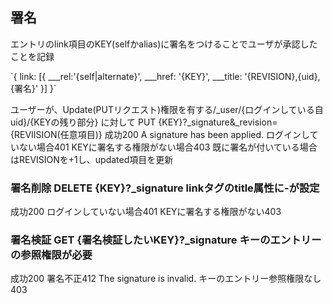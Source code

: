 ## 署名
エントリのlink項目のKEY(selfかalias)に署名をつけることでユーザが承認したことを記録
<link rel="{self | alternate}" href="{KEY}" title="{REVISION},{uid},{署名}" /> `{ link: [{ ___rel:'{self|alternate}', ___href: '{KEY}', ___title: '{REVISION},{uid},{署名}' }] }`

ユーザーが、Update(PUTリクエスト)権限を有する/_user/{ログインしている自uid}/{KEYの残り部分} に対して PUT {KEY}?_signature&_revision={REVIISION(任意項目)}
成功200 A signature has been applied. ログインしていない場合401 KEYに署名する権限がない場合403
既に署名が付いている場合はREVISIONを+1し、updated項目を更新

### 署名削除 DELETE {KEY}?_signature linkタグのtitle属性に-が設定
成功200 ログインしていない場合401 KEYに署名する権限がない403

### 署名検証 GET {署名検証したいKEY}?_signature キーのエントリーの参照権限が必要
成功200 署名不正412 The signature is invalid. キーのエントリー参照権限なし403
